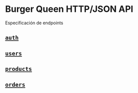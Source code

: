 # Burger Queen HTTP/JSON API

Especificación de endpoints

## [`auth`](./module-auth.html)

## [`users`](./module-users.html)

## [`products`](./module-products.html)

## [`orders`](./module-orders.html)
